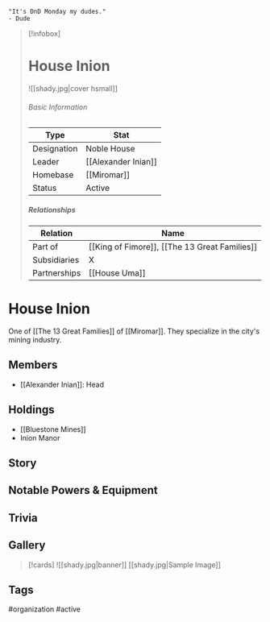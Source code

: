 	"It's DnD Monday my dudes." 
	- Dude

> [!infobox]
> # House Inion
> ![[shady.jpg|cover hsmall]]
> ###### Basic Information
> | Type | Stat |
> | ---- | ---- |
> |Designation|Noble House|
> | Leader | [[Alexander Inian]] |
> | Homebase | [[Miromar]] |
> | Status | Active |
> ##### Relationships
> | Relation | Name |
> | ---- | ---- |
> | Part of |[[King of Fimore]], [[The 13 Great Families]]|
> |Subsidiaries|X |
> |Partnerships|[[House Uma]]|
# House Inion
One of [[The 13 Great Families]] of [[Miromar]]. They specialize in the city's mining industry.
## Members
- [[Alexander Inian]]: Head

## Holdings
- [[Bluestone Mines]]
- Inion Manor
## Story
## Notable Powers & Equipment
## Trivia

## Gallery
>[!cards]
>![[shady.jpg|banner]]
>[[shady.jpg|Sample Image]]
>

## Tags
#organization #active 